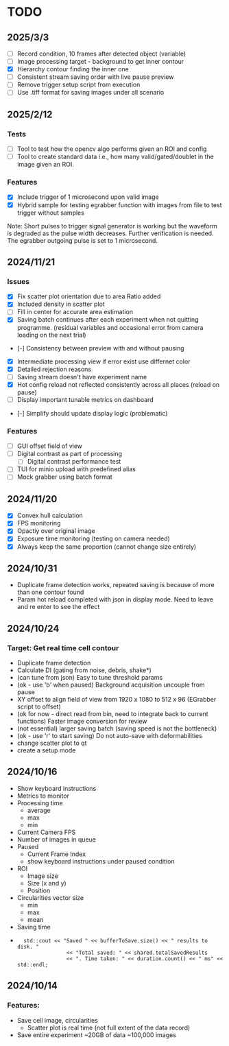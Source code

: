 # TODO
## 2025/3/3
- [ ] Record condition, 10 frames after detected object (variable)
- [ ] Image processing target - background to get inner contour
- [x] Hierarchy contour finding the inner one
- [ ] Consistent stream saving order with live pause preview
- [ ] Remove trigger setup script from execution 
- [ ] Use .tiff format for saving images under all scenario 
## 2025/2/12
### Tests
- [ ] Tool to test how the opencv algo performs given an ROI and config
- [ ] Tool to create standard data i.e., how many valid/gated/doublet in the image given an ROI. 
### Features
- [x] Include trigger of 1 microsecond upon valid image
- [x] Hybrid sample for testing egrabber function with images from file to test trigger without samples

Note: Short pulses to trigger signal generator is working but the waveform is degraded as the pulse width decreases. Further verification is needed. The egrabber outgoing pulse is set to 1 microsecond.

## 2024/11/21
### Issues
- [x] Fix scatter plot orientation due to area Ratio added
- [x] Included density in scatter plot
- [ ] Fill in center for accurate area estimation
- [x] Saving batch continues after each experiment when not quitting programme. (residual variables and occasional error from camera loading on the next trial)
- [-] Consistency between preview with and without pausing
- [x] Intermediate processing view if error exist use differnet color
- [x] Detailed rejection reasons
- [ ] Saving stream doesn't have experiment name 
- [x] Hot config reload not reflected consistently across all places (reload on pause)
- [ ] Display important tunable metrics on dashboard
- [-] Simplify should update display logic (problematic)
### Features
- [ ] GUI offset field of view
- [ ] Digital contrast as part of processing
  - [ ] Digital contrast performance test
- [ ] TUI for minio upload with predefined alias 
- [ ] Mock grabber using batch format
## 2024/11/20
- [x] Convex hull calculation
- [x] FPS monitoring
- [x] Opactiy over original image
- [x] Exposure time monitoring (testing on camera needed)
- [x] Always keep the same proportion (cannot change size entirely)

## 2024/10/31
- Duplicate frame detection works, repeated saving is because of more than one contour found
- Param hot reload completed with json in display mode. Need to leave and re enter to see the effect

## 2024/10/24
### Target: Get real time cell contour
- Duplicate frame detection
- Calculate DI (gating from noise, debris, shake*)
- (can tune from json) Easy to tune threshold params 
- (ok - use 'b' when paused) Background acquisition uncouple from pause
- XY offset to align field of view from 1920 x 1080 to 512 x 96 (EGrabber script to offset)
- (ok for now - direct read from bin, need to integrate back to current functions) Faster image conversion for review
- (not essential) larger saving batch (saving speed is not the bottleneck)
- (ok - use 'r' to start saving) Do not auto-save with deformabilities
- change scatter plot to qt
- create a setup mode




## 2024/10/16
- Show keyboard instructions
- Metrics to monitor
- Processing time
  - average
  - max
  - min
- Current Camera FPS
- Number of images in queue
- Paused
  - Current Frame Index
  - show keyboard instructions under paused condition 
- ROI
  - Image size
  - Size (x and y)
  - Position
- Circularities vector size 
  - min
  - max
  - mean
- Saving time
-       std::cout << "Saved " << bufferToSave.size() << " results to disk. "
                      << "Total saved: " << shared.totalSavedResults
                      << ". Time taken: " << duration.count() << " ms" << std::endl;
## 2024/10/14
### Features:
- Save cell image, circularities
  - Scatter plot is real time (not full extent of the data record)
- Save entire experiment ~20GB of data ~100,000 images
